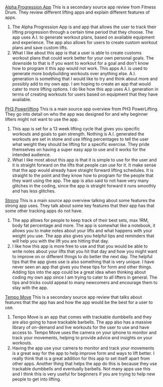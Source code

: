 [Alpha Progression App][1] This is a secondary source app review from Fitness Drum. They review 
different lifting apps and explain different features of apps.
1. The Alpha Progression App is and app that allows the user to track their lifting progression 
through a certain time period that they choose. The app uses A.I. to generate workout plans, 
based on available equipment and experience. The app also allows for users to create custom
workout plans and save custom lifts.
2. What I like about this app is that a user is able to create customs workout plans that could 
work better for your own personal goals. The downside to that is if you want to workout for a 
goal and don't know how to program it this app would not work. This apps A.I. is used to generate
more bodybuilding workouts over anything else. A.I. generation is something that I would like to 
try and think about more and possibly add to my own app. I am hoping to create an app that would
cater to more lifting options. I do like how this app uses A.I. generation in terms of creating 
workouts for users based on equipment that they have available. 

[PH3 Powerlifting][2] This is a main source app overview from PH3 PowerLifting. They go into detail
on who the app was designed for and why beginner lifters might not want to use the app.
1. This app is set for a 13 week lifting cycle that gives you specific workouts and goals to gain
strength. Nothing is A.I. generated the workouts are set in stone and use lifting percentages to 
tell the user what weight they should be lifting for a specific exercise. They pride themselves on 
having a super easy app to use and it works for the intended audience.
2. What I like most about this app is that it is simple to use for the user and it is straight 
forward on the lifts that people can use for it. It make sense that the app would already have
straight forward lifting schedules. It is straight to the point and they know how to program for 
the people that they want using the app. The app is also said to not have very many glitches in the 
coding, since the app is straight forward it runs smoothly and has less glitches.

[Strong][3] This is a main source app overview talking about some features the strong app uses.
They talk about some key features that their app has that some other tracking apps do not have. 
1. The app allows for people to keep track of their best sets, max 1RM, body fat percentage and
more. The app is somewhat like a notebook, it allows you to make notes about your lifts and what 
happens with your weight you use. The app also gives you helpful tips and reminders that will 
help you with the lift you are hitting that day. 
2. I like how this app is more free to use and that you would be able to write notes about your
lifts that you hit that day and how you might want to improve on or different things to do better 
the next day. The helpful tips that the app gives use is also something that is very unique. I have 
never seen an app that gives you these tips for form and other things. Adding tips into the app
could be a great idea when thinking about coding my own app since I am trying to cater to all
lifters in general. The tips and tricks could appeal to many newcomers and encourage them to stay 
with the app.

[Tempo Move][4] This is a secondary source app review that talks about features that the app has 
and how the app would be the best for a user to use. 
1. Tempo Move is an app that comes with trackable dumbbells and they are also going to have
trackable barbells. The app also has a massive library of on-demand and live workouts for the user 
to use and have access to. Tempo Move uses the camera on your iphone to monitor and track your 
movements, helping to provide advice and insights on your workouts.
2. Having the app use your camera to monitor and track your movements is a great way for the app
to help improve form and ways to lift better. I really think that is a great addition for this app
to set itself apart from other apps. Another thing that helps the app do this is because they use 
trackable dumbbells and eventually barbells. Not many apps use this and I think this is very useful 
for beginners if you are trying to help new people to get into lifting.

[1]: https://fitnessdrum.com/alpha-progression-app-review/ 
[2]: https://powerliftingtechnique.com/ph3-powerlifting-program-review/
[3]: https://www.strong.app/#features
[4]: https://fitnessdrum.com/best-weightlifting-apps/#Stronglifts_55_-_Best_for_Compound_Lifts